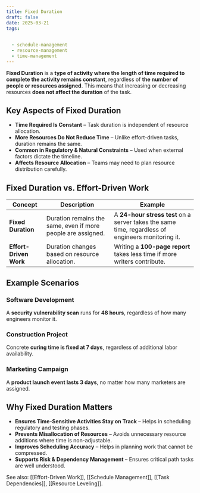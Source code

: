 ```yaml
---
title: Fixed Duration
draft: false
date: 2025-03-21
tags:
  
  
  - schedule-management
  - resource-management
  - time-management
---
```


**Fixed Duration** is a **type of activity where the length of time required to complete the activity remains constant**, regardless of **the number of people or resources assigned**. This means that increasing or decreasing resources **does not affect the duration** of the task.

## **Key Aspects of Fixed Duration**
- **Time Required Is Constant** – Task duration is independent of resource allocation.
- **More Resources Do Not Reduce Time** – Unlike effort-driven tasks, duration remains the same.
- **Common in Regulatory & Natural Constraints** – Used when external factors dictate the timeline.
- **Affects Resource Allocation** – Teams may need to plan resource distribution carefully.

## **Fixed Duration vs. Effort-Driven Work**
| **Concept**  | **Description** | **Example** |
|-------------|------------------------------------------------|----------------------------|
| **Fixed Duration** | Duration remains the same, even if more people are assigned. | A **24-hour stress test** on a server takes the same time, regardless of engineers monitoring it. |
| **Effort-Driven Work** | Duration changes based on resource allocation. | Writing a **100-page report** takes less time if more writers contribute. |

## **Example Scenarios**

### **Software Development**
A **security vulnerability scan** runs for **48 hours**, regardless of how many engineers monitor it.

### **Construction Project**
Concrete **curing time is fixed at 7 days**, regardless of additional labor availability.

### **Marketing Campaign**
A **product launch event lasts 3 days**, no matter how many marketers are assigned.

## **Why Fixed Duration Matters**
- **Ensures Time-Sensitive Activities Stay on Track** – Helps in scheduling regulatory and testing phases.
- **Prevents Misallocation of Resources** – Avoids unnecessary resource additions where time is non-adjustable.
- **Improves Scheduling Accuracy** – Helps in planning work that cannot be compressed.
- **Supports Risk & Dependency Management** – Ensures critical path tasks are well understood.

See also: [[Effort-Driven Work]], [[Schedule Management]], [[Task Dependencies]], [[Resource Leveling]].

